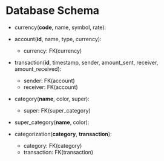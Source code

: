 # Database Schema

- currency(__code__, name, symbol, rate):

- account(__id__, name, type, currency):
  - currency: FK(currency)

- transaction(__id__, timestamp, sender, amount_sent, receiver, amount_received):
  - sender: FK(account)
  - receiver: FK(account)

- category(__name__, color, super):
  - super: FK(super_category)

- super_category(__name__, color):

- categorization(__category__, __transaction__):
  - category: FK(category)
  - transaction: FK(transaction)

